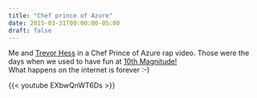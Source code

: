 ```yaml
---
title: "Chef prince of Azure"
date: 2015-03-31T00:00:00-05:00
draft: false
---
```


Me and <a href="https://twitter.com/trevorghess" target=_blank>Trevor Hess</a> in a Chef Prince of Azure rap video. Those were the days when we used to have fun at <a href="https://www.10thmagnitude.com" target=_blank>10th Magnitude!</a><br>
What happens on the internet is forever :-)
<!--<a href="https://www.youtube.com/watch?v=EXbwQnWT6Ds" target=_blank>Chef Prince of Azure (YouTube)</a>  -->

{{< youtube EXbwQnWT6Ds >}}
